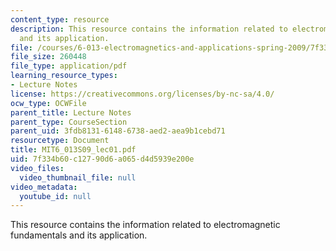 ```yaml
---
content_type: resource
description: This resource contains the information related to electromagnetic fundamentals
  and its application.
file: /courses/6-013-electromagnetics-and-applications-spring-2009/7f334b60c12790d6a065d4d5939e200e_MIT6_013S09_lec01.pdf
file_size: 260448
file_type: application/pdf
learning_resource_types:
- Lecture Notes
license: https://creativecommons.org/licenses/by-nc-sa/4.0/
ocw_type: OCWFile
parent_title: Lecture Notes
parent_type: CourseSection
parent_uid: 3fdb8131-6148-6738-aed2-aea9b1cebd71
resourcetype: Document
title: MIT6_013S09_lec01.pdf
uid: 7f334b60-c127-90d6-a065-d4d5939e200e
video_files:
  video_thumbnail_file: null
video_metadata:
  youtube_id: null
---
```

This resource contains the information related to electromagnetic fundamentals and its application.